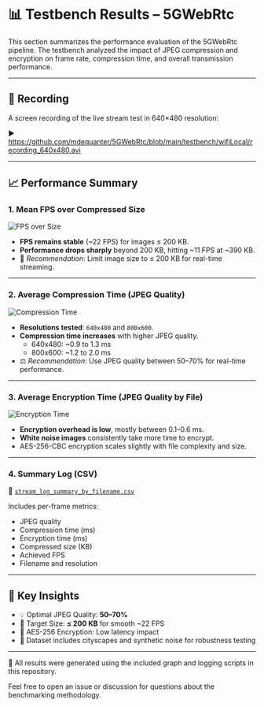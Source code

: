 # 📊 Testbench Results – 5GWebRtc

This section summarizes the performance evaluation of the 5GWebRtc pipeline. The testbench analyzed the impact of JPEG compression and encryption on frame rate, compression time, and overall transmission performance.

---

## 🎥 Recording

A screen recording of the live stream test in 640×480 resolution:

▶️ https://github.com/mdequanter/5GWebRtc/blob/main/testbench/wifiLocal/recording_640x480.avi


---

## 📈 Performance Summary

### 1. Mean FPS over Compressed Size

![FPS over Size](./stream_log_fps_mean_std_over_size_filtered.png)

- **FPS remains stable** (~22 FPS) for images ≤ 200 KB.
- **Performance drops sharply** beyond 200 KB, hitting ~11 FPS at ~390 KB.
- 🔎 *Recommendation*: Limit image size to ≤ 200 KB for real-time streaming.

---

### 2. Average Compression Time (JPEG Quality)

![Compression Time](./stream_log_compression_time_ms_combined.png)

- **Resolutions tested**: `640x480` and `800x600`.
- **Compression time increases** with higher JPEG quality.
  - 640x480: ~0.9 to 1.3 ms
  - 800x600: ~1.2 to 2.0 ms
- ⚖️ *Recommendation*: Use JPEG quality between 50–70% for real-time performance.

---

### 3. Average Encryption Time (JPEG Quality by File)

![Encryption Time](./stream_log_encryption_time_ms_by_filename.png)

- **Encryption overhead is low**, mostly between 0.1–0.6 ms.
- **White noise images** consistently take more time to encrypt.
- AES-256-CBC encryption scales slightly with file complexity and size.

---

### 4. Summary Log (CSV)

📄 [`stream_log_summary_by_filename.csv`](./stream_log_summary_by_filename.csv)

Includes per-frame metrics:
- JPEG quality
- Compression time (ms)
- Encryption time (ms)
- Compressed size (KB)
- Achieved FPS
- Filename and resolution

---

## 🧠 Key Insights

- 💡 Optimal JPEG Quality: **50–70%**
- 🎯 Target Size: **≤ 200 KB** for smooth ~22 FPS
- 🔐 AES-256 Encryption: Low latency impact
- 🧪 Dataset includes cityscapes and synthetic noise for robustness testing

---

📂 All results were generated using the included graph and logging scripts in this repository.

Feel free to open an issue or discussion for questions about the benchmarking methodology.
